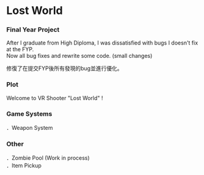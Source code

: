 # Lost World
### Final Year Project</br>
After I graduate from High Diploma, I was dissatisfied with bugs I doesn't fix at the FYP.</br>
Now all bug fixes and rewrite some code. (small changes)</br>

修復了在提交FYP後所有發現的bug並進行優化。

### Plot</br>
Welcome to VR Shooter "Lost World" !

### Game Systems</br>
．Weapon System</br>

### Other</br>
．Zombie Pool (Work in process)</br>
．Item Pickup
